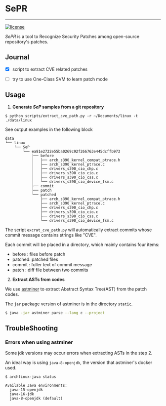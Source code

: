 # SePR

---
[![license](https://img.shields.io/badge/license-MIT-green)](LICENSE)

*SePR* is a tool to Recognize Security Patches among open-source repository's patches.

## Journal

- [x] script to extract CVE related patches
- [ ] try to use One-Class SVM to learn patch mode


## Usage

1. **Generate *SeP* samples from a git repository**
```
$ python scripts/extract_cve_path.py -r ~/Documents/linux -t ./data/linux
```

See output examples in the following block

```
data
└── linux
    └── SeP
        └── ea81e2722e55ba0269c92f266763e445dcffb973
            ├── before
            │   ├── arch_s390_kernel_compat_ptrace.h
            │   ├── arch_s390_kernel_ptrace.c
            │   ├── drivers_s390_cio_chp.c
            │   ├── drivers_s390_cio_cio.c
            │   ├── drivers_s390_cio_css.c
            │   └── drivers_s390_cio_device_fsm.c
            ├── commit
            ├── patch
            └── patched
                ├── arch_s390_kernel_compat_ptrace.h
                ├── arch_s390_kernel_ptrace.c
                ├── drivers_s390_cio_chp.c
                ├── drivers_s390_cio_cio.c
                ├── drivers_s390_cio_css.c
                └── drivers_s390_cio_device_fsm.c
```
The script `excrat_cve_path.py` will automatically extract commits whose commit message contains strings like "CVE". 

Each commit will be placed in a directory, which mainly contains four items:
- before : files before patch
- patched: patched files
- commit : fuller text of commit message
- patch  : diff file between two commits


2. **Extract ASTs from codes** 

We use [astminer](https://github.com/JetBrains-Research/astminer) to extract Abstract Syntax Tree(AST) from the patch codes.

The `jar` package version of astminer is in the directory `static`.

```bash
$ java -jar astminer parse --lang c --project 
```



## TroubleShooting

### Errors when using astminer

Some jdk versions may occur errors when extracting ASTs in the step 2. 

An ideal way is using `java-8-openjdk`, the version that astminer's docker used.

```
$ archlinux-java status

Available Java environments:
  java-15-openjdk
  java-16-jdk
  java-8-openjdk (default)

```